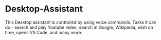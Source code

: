 # Desktop-Assistant
This Desktop assistant is controlled by using voice commands. Tasks it can do:- search and play Youtube video, search in Google, Wikipedia, wish on time, opens VS Code, and many more.
